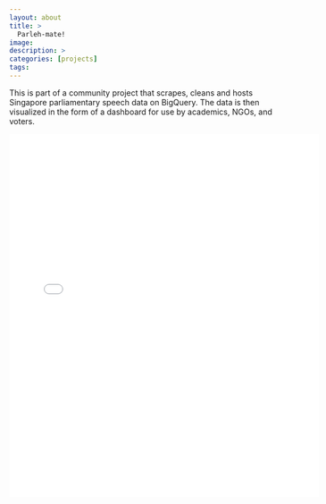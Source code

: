 ```yaml
---
layout: about
title: > 
  Parleh-mate!
image: 
description: >
categories: [projects]
tags:
---
```


This is part of a community project that scrapes, cleans and hosts Singapore parliamentary speech data on BigQuery. The data is then visualized in the form of a dashboard for use by academics, NGOs, and voters.

<iframe src="parlehmate.onrender.com" 
style="border:none;width:110%;height:650px;" scrolling="yes" target="_blank"></iframe>
